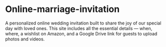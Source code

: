 # Online-marriage-invitation
A personalized online wedding invitation built to share the joy of our special day with loved ones. This site includes all the essential details — when, where, a wishlist on Amazon, and a Google Drive link for guests to upload photos and videos.
